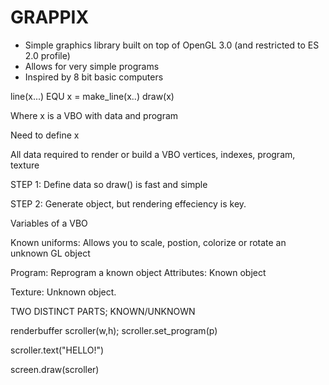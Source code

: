 GRAPPIX
=======

* Simple graphics library built on top of OpenGL 3.0 (and restricted to ES 2.0 profile)
* Allows for very simple programs
* Inspired by 8 bit basic computers


line(x...)
 EQU
x = make_line(x..)
draw(x)

Where x is a VBO with data and program

Need to define x

All data required to render or build a VBO
vertices, indexes, program, texture

STEP 1:
Define data so draw() is fast and simple

STEP 2:
Generate object, but rendering effeciency is key.

Variables of a VBO

Known uniforms: Allows you to scale, postion, colorize or rotate an unknown GL object

Program: Reprogram a known object
Attributes: Known object

Texture: Unknown object.

TWO DISTINCT PARTS; KNOWN/UNKNOWN

renderbuffer scroller(w,h);
scroller.set_program(p)

scroller.text("HELLO!")

screen.draw(scroller)

